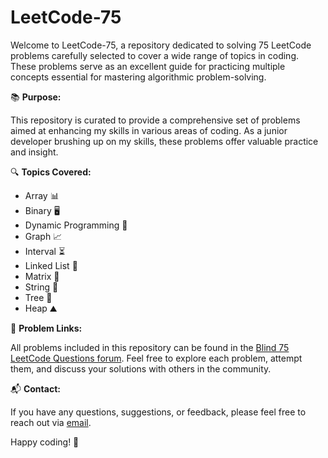 # LeetCode-75

Welcome to LeetCode-75, a repository dedicated to solving 75 LeetCode problems carefully selected to cover a wide range of topics in coding. These problems serve as an excellent guide for practicing multiple concepts essential for mastering algorithmic problem-solving.

📚 **Purpose:**

This repository is curated to provide a comprehensive set of problems aimed at enhancing my skills in various areas of coding. As a junior developer brushing up on my skills, these problems offer valuable practice and insight.

🔍 **Topics Covered:**

- Array 📊
- Binary 🖥️
- Dynamic Programming 🔄
- Graph 📈
- Interval ⏳
- Linked List 🔗
- Matrix 🧩
- String 🔡
- Tree 🌳
- Heap ⛰️

🔗 **Problem Links:**

All problems included in this repository can be found in the [Blind 75 LeetCode Questions forum](https://leetcode.com/discuss/interview-question/460599/Blind-75-LeetCode-Questions). Feel free to explore each problem, attempt them, and discuss your solutions with others in the community.

📬 **Contact:**

If you have any questions, suggestions, or feedback, please feel free to reach out via [email](mailto:douglascerrato2@gmail.com).

Happy coding! 🚀
